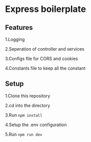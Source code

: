 # Express boilerplate

## Features

1.Logging

2.Seperation of controller and services

3.Configs file for CORS and cookies

4.Constants file to keep all the constant

## Setup

1.Clone this repository

2.cd into the directory

3.Run `npm install`

4.Setup the .env configuration

5.Run `npm run dev`
